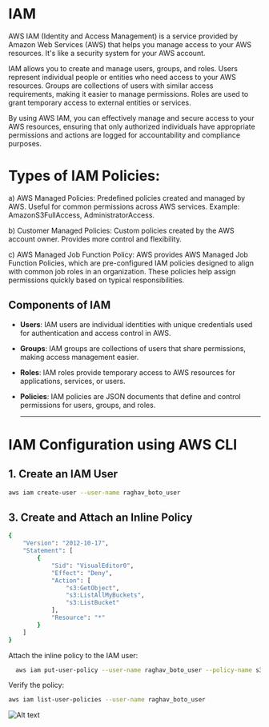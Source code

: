 # IAM

AWS IAM (Identity and Access Management) is a service provided by Amazon Web Services (AWS) that helps you manage access to your AWS resources. It's like a security system for your AWS account.

IAM allows you to create and manage users, groups, and roles. Users represent individual people or entities who need access to your AWS resources. Groups are collections of users with similar access requirements, making it easier to manage permissions. Roles are used to grant temporary access to external entities or services.
 
By using AWS IAM, you can effectively manage and secure access to your AWS resources, ensuring that only authorized individuals have appropriate permissions and actions are logged for accountability and compliance purposes.

# Types of IAM Policies:
a) AWS Managed Policies:
Predefined policies created and managed by AWS.
Useful for common permissions across AWS services.
Example: AmazonS3FullAccess, AdministratorAccess.

b) Customer Managed Policies:
Custom policies created by the AWS account owner.
Provides more control and flexibility.

c) AWS Managed Job Function Policy: AWS provides AWS Managed Job Function Policies, which are pre-configured IAM policies designed to align with common job roles in an organization. These policies help assign permissions quickly based on typical responsibilities.

## Components of IAM
- **Users**: IAM users are individual identities with unique credentials used for authentication and access control in AWS.  
- **Groups**: IAM groups are collections of users that share permissions, making access management easier.  
- **Roles**: IAM roles provide temporary access to AWS resources for applications, services, or users.  
- **Policies**: IAM policies are JSON documents that define and control permissions for users, groups, and roles.

  ---
# IAM Configuration using AWS CLI
## 1. Create an IAM User

```sh
aws iam create-user --user-name raghav_boto_user
```

## 3. Create and Attach an Inline Policy
```sh
{
	"Version": "2012-10-17",
	"Statement": [
		{
			"Sid": "VisualEditor0",
			"Effect": "Deny",
			"Action": [
				"s3:GetObject",
				"s3:ListAllMyBuckets",
				"s3:ListBucket"
			],
			"Resource": "*"
		}
	]
}
```

Attach the inline policy to the IAM user:
```sh
  aws iam put-user-policy --user-name raghav_boto_user --policy-name s3_limited_policy --policy-document file://s3_limited_policy.json
```

Verify the policy:

```sh
aws iam list-user-policies --user-name raghav_boto_user
```
![Alt text](C:\Users\ragha\Devops_Training\week1\Day1\Images)

